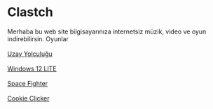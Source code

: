 # Clastch
Merhaba bu web site bilgisayarınıza internetsiz müzik, video ve oyun indirebilirsin.
Oyunlar
<br><br>
<a href="https://hub.kodland.org/en/project/300853?stopDirectLinkBehavior=true">Uzay Yolculuğu</a>
<br>
<br>
<a href="https://hub.kodland.org/en/project/310320?stopDirectLinkBehavior=true">Windows 12 LITE</a>
<br>
<br>
<a href="https://hub.kodland.org/en/project/341351?stopDirectLinkBehavior=true">Space Fighter</a>
<br>
<br>
<a href="https://hub.kodland.org/en/project/306734?stopDirectLinkBehavior=true">Cookie Clicker</a>

